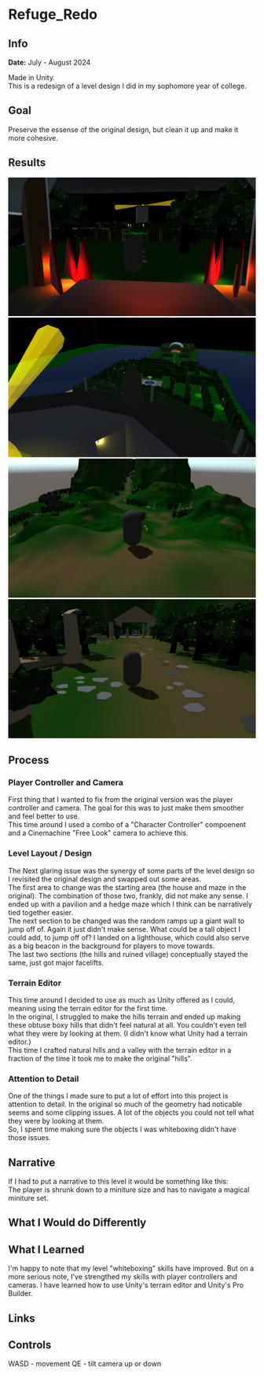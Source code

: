 # Refuge_Redo

## Info
**Date:** July - August 2024

Made in Unity.  
This is a redesign of a level design I did in my sophomore year of college.

## Goal
Preserve the essense of the original design, but clean it up and make it more cohesive.

## Results
![alt text](Screenshots/Refuge_Redo_1.png)
![alt text](Screenshots/Refuge_Redo_2.png)
![alt text](Screenshots/Refuge_Redo_3.png)
![alt text](Screenshots/Refuge_Redo_4.png)

## Process
### Player Controller and Camera
First thing that I wanted to fix from the original version was the player controller and camera. The goal for this was to just make them smoother and feel better to use.  
This time around I used a combo of a "Character Controller" compoenent and a Cinemachine "Free Look" camera to achieve this.   

### Level Layout / Design
The Next glaring issue was the synergy of some parts of the level design so I revisited the original design and swapped out some areas.  
The first area to change was the starting area (the house and maze in the original). The combination of those two, frankly, did not make any sense. I ended up with a pavilion and a hedge maze which I think can be narratively tied together easier.  
The next section to be changed was the random ramps up a giant wall to jump off of. Again it just didn't make sense. What could be a tall object I could add, to jump off of? I landed on a lighthouse, which could also serve as a big beacon in the background for players to move towards.  
The last two sections (the hills and ruined village) conceptually stayed the same, just got major facelifts.

### Terrain Editor
This time around I decided to use as much as Unity offered as I could, meaning using the terrain editor for the first time.  
In the original, I struggled to make the hills terrain and ended up making these obtuse boxy hills that didn't feel natural at all. You couldn't even tell what they were by looking at them. (I didn't know what Unity had a terrain editor.)  
This time I crafted natural hills and a valley with the terrain editor in a fraction of the time it took me to make the original "hills".

### Attention to Detail
One of the things I made sure to put a lot of effort into this project is attention to detail. In the original so much of the geometry had noticable seems and some clipping issues. A lot of the objects you could not tell what they were by looking at them.  
So, I spent time making sure the objects I was whiteboxing didn't have those issues.

## Narrative
If I had to put a narrative to this level it would be something like this:  
The player is shrunk down to a miniture size and has to navigate a magical miniture set.

## What I Would do Differently




## What I Learned
I'm happy to note that my level "whiteboxing" skills have improved. But on a more serious note, I've strengthed my skills with player controllers and cameras. I have learned how to use Unity's terrain editor and Unity's Pro Builder.


## Links




## Controls
WASD - movement
QE   - tilt camera up or down
